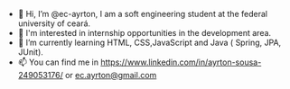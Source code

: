 - 👋 Hi, I’m @ec-ayrton, I am a soft engineering student at the federal university of ceará.
- 👀 I'm interested in internship opportunities in the development area.
- 🌱 I’m currently learning HTML, CSS,JavaScript and Java ( Spring, JPA, JUnit).
- 📫 You can find me in https://www.linkedin.com/in/ayrton-sousa-249053176/ or ec.ayrton@gmail.com

<!---
ec-ayrton/ec-ayrton is a ✨ special ✨ repository because its `README.md` (this file) appears on your GitHub profile.
You can click the Preview link to take a look at your changes.
--->
